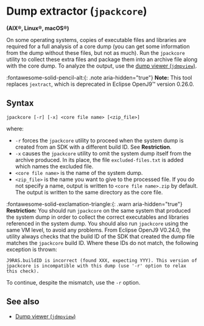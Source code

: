 <!--
* Copyright (c) 2017, 2023 IBM Corp. and others
*
* This program and the accompanying materials are made
* available under the terms of the Eclipse Public License 2.0
* which accompanies this distribution and is available at
* https://www.eclipse.org/legal/epl-2.0/ or the Apache
* License, Version 2.0 which accompanies this distribution and
* is available at https://www.apache.org/licenses/LICENSE-2.0.
*
* This Source Code may also be made available under the
* following Secondary Licenses when the conditions for such
* availability set forth in the Eclipse Public License, v. 2.0
* are satisfied: GNU General Public License, version 2 with
* the GNU Classpath Exception [1] and GNU General Public
* License, version 2 with the OpenJDK Assembly Exception [2].
*
* [1] https://www.gnu.org/software/classpath/license.html
* [2] https://openjdk.org/legal/assembly-exception.html
*
* SPDX-License-Identifier: EPL-2.0 OR Apache-2.0 OR GPL-2.0 WITH
* Classpath-exception-2.0 OR LicenseRef-GPL-2.0 WITH Assembly-exception
-->

# Dump extractor (`jpackcore`)

**(AIX&reg;, Linux&reg;, macOS&reg;)**

On some operating systems, copies of executable files and libraries are required for a full analysis of a core dump (you can get some information from the dump without these files, but not as much). Run the `jpackcore` utility to collect these extra files and package them into an archive file along with the core dump. To analyze the output, use the [dump viewer (`jdmpview`)](tool_jdmpview.md).

:fontawesome-solid-pencil-alt:{: .note aria-hidden="true"} **Note:** This tool replaces `jextract`, which is deprecated in Eclipse OpenJ9&trade; version 0.26.0.

## Syntax

    jpackcore [-r] [-x] <core file name> [<zip_file>]

where:

- `-r` forces the `jpackcore` utility to proceed when the system dump is created from an SDK with a different build ID. See **Restriction**.
- `-x` causes the `jpackcore` utility to omit the system dump itself from the archive produced. In its place, the file `excluded-files.txt` is added which names the excluded file.
- `<core file name>` is the name of the system dump.
- `<zip_file>` is the name you want to give to the processed file. If you do not specify a name, output is written to `<core file name>.zip` by default. The output is written to the same directory as the core file.

:fontawesome-solid-exclamation-triangle:{: .warn aria-hidden="true"} **Restriction:** You should run `jpackcore` on the same system that produced the system dump in order to collect the correct executables and libraries referenced in the system dump. You should also run `jpackcore` using the same VM level, to avoid any problems. From Eclipse OpenJ9 V0.24.0, the utility always checks that the build ID of the SDK that created the dump file matches the `jpackcore` build ID. Where these IDs do not match, the following exception is thrown:

```
J9RAS.buildID is incorrect (found XXX, expecting YYY). This version of jpackcore is incompatible with this dump (use '-r' option to relax this check).
```

To continue, despite the mismatch, use the `-r` option.

## See also

- [Dump viewer (`jdmpview`)](tool_jdmpview.md)

<!-- ==== END OF TOPIC ==== tool_jextract.md ==== -->
